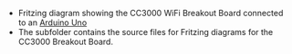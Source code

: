 * Fritzing diagram showing the CC3000 WiFi Breakout Board connected to an [Arduino Uno](https://www.sparkfun.com/products/11021)
* The subfolder contains the source files for Fritzing diagrams for the CC3000 Breakout Board.